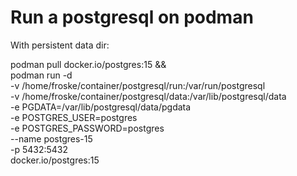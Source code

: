 # Run a postgresql on podman

With persistent data dir:

podman pull docker.io/postgres:15 && \
podman run -d \
-v /home/froske/container/postgresql/run:/var/run/postgresql \
-v /home/froske/container/postgresql/data:/var/lib/postgresql/data \
-e PGDATA=/var/lib/postgresql/data/pgdata \
-e POSTGRES_USER=postgres \
-e POSTGRES_PASSWORD=postgres \
--name postgres-15 \
-p 5432:5432 \
docker.io/postgres:15
